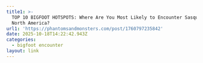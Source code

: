 ```yaml
---
title1: >-
  TOP 10 BIGFOOT HOTSPOTS: Where Are You Most Likely to Encounter Sasquatch in
  North America?
url1: 'https://phantomsandmonsters.com/post/1760797235842'
date: 2025-10-18T14:22:42.943Z
categories:
  - bigfoot encounter
layout: link
---
```


